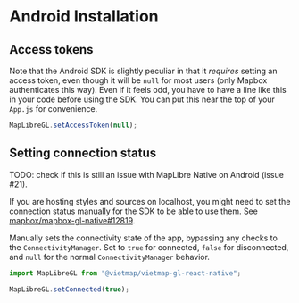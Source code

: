 # Android Installation

## Access tokens

Note that the Android SDK is slightly peculiar in that it
_requires_ setting an access token, even though it will be `null` for
most users (only Mapbox authenticates this way). Even if it feels odd,
you have to have a line like this in your code before using the SDK.
You can put this near the top of your `App.js` for convenience.

```javascript
MapLibreGL.setAccessToken(null);
```

## Setting connection status

TODO: check if this is still an issue with MapLibre Native on Android (issue #21).

If you are hosting styles and sources on localhost, you might need to set
the connection status manually for the SDK to be able to use them.
See [mapbox/mapbox-gl-native#12819](https://github.com/mapbox/mapbox-gl-native/issues/12819).

Manually sets the connectivity state of the app, bypassing any checks to the
`ConnectivityManager`. Set to `true` for connected, `false` for disconnected,
and `null` for the normal `ConnectivityManager` behavior.

```js
import MapLibreGL from "@vietmap/vietmap-gl-react-native";

MapLibreGL.setConnected(true);
```
